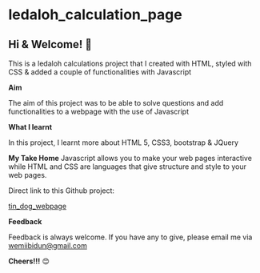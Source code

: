 # ledaloh_calculation_page
## Hi & Welcome! 👋

This is a ledaloh calculations project that I created with HTML, styled with CSS & added a couple of functionalities with Javascript

**Aim**

The aim of this project was to be able to solve questions and add functionalities to a webpage with the use of Javascript


**What I learnt**

In this project, I learnt more about HTML 5, CSS3, bootstrap & JQuery


**My Take Home**
Javascript allows you to make your web pages interactive while HTML and CSS are languages that give structure and style to your web pages.

Direct link to this Github project:

[tin_dog_webpage](https://wemiibidun.github.io/tin_dog_project/)


**Feedback**

Feedback is always welcome. If you have any to give, please email me via wemiibidun@gmail.com

**Cheers!!!** 😊
